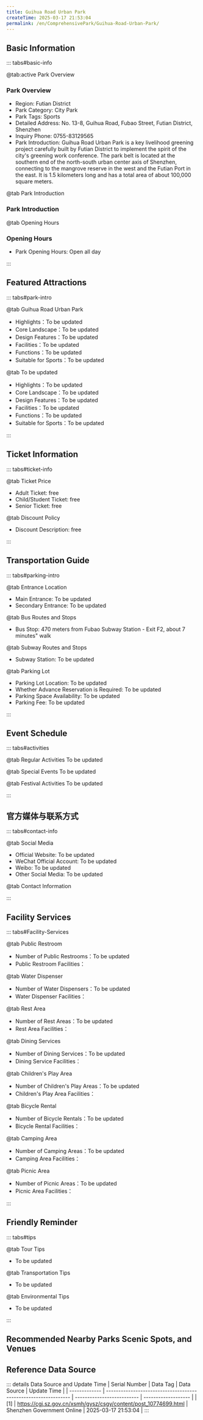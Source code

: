 ```yaml
---
title: Guihua Road Urban Park
createTime: 2025-03-17 21:53:04
permalink: /en/ComprehensivePark/Guihua-Road-Urban-Park/
---
```



<script setup>
import ImageSwiper from '/.vuepress/theme/components/ImageSwiper.vue'
// 轮播图数据
const swiperItems = [
    {
                link: 'https://cgj.sz.gov.cn/img/4/4005/4005713/10774699.jpg',
                title: 'Guihua Road Urban Park',
                description: '',
                author: 'Shenzhen Government Online',
                date: '2025/03/17'
                },
  {
                link: 'https://cgj.sz.gov.cn/img/4/4005/4005713/10774699.jpg',
                title: 'Guihua Road Urban Park',
                description: '',
                author: 'Shenzhen Government Online',
                date: '2025/03/17'
                }
]
// 配置项
const swiperConfig = {
  height: 500,
  showInfo: true
}
</script>
<!-- 轮播图组件 -->
<ImageSwiper :items="swiperItems" :config="swiperConfig" />



## Basic Information

::: tabs#basic-info

@tab:active Park Overview
### Park Overview
- Region: Futian District
- Park Category: City Park
- Park Tags: Sports
- Detailed Address: No. 13-8, Guihua Road, Fubao Street, Futian District, Shenzhen
- Inquiry Phone: 0755-83129565
- Park Introduction: Guihua Road Urban Park is a key livelihood greening project carefully built by Futian District to implement the spirit of the city's greening work conference. The park belt is located at the southern end of the north-south urban center axis of Shenzhen, connecting to the mangrove reserve in the west and the Futian Port in the east. It is 1.5 kilometers long and has a total area of about 100,000 square meters.

@tab Park Introduction
### Park Introduction
@tab Opening Hours
### Opening Hours
- Park Opening Hours: Open all day

:::

## Featured Attractions

::: tabs#park-intro

@tab Guihua Road Urban Park
<ImageCard
image="https://cgj.sz.gov.cn/images/index20230710_1.png"
    title="Guihua Road Urban Park"
    description="The design of the Guihua Road Urban Park follows the principle of maintaining the original ecology and maintaining landscape diversity. More than 2,800 trees with dense crowns are well preserved in the park, and the lush shade and winding water form the overall landscape pattern of the park. The shaded leisure and activity area is located on the east side, the active sports area is located in the middle section, and the art activity and sports area is located on the west side. Each area is connected by a greenway, forming a comprehensive system that is functionally independent and spatially interconnected."
    date=""
    author="Shenzhen Government Online"
/>


- Highlights：To be updated
- Core Landscape：To be updated
- Design Features：To be updated
- Facilities：To be updated
- Functions：To be updated
- Suitable for Sports：To be updated

@tab To be updated
<ImageCard
image="https://cgj.sz.gov.cn/images/index20230710_1.png"
    title="Guihua Road Urban Park"
    description="The design of the Guihua Road Urban Park follows the principle of maintaining the original ecology and maintaining landscape diversity. More than 2,800 trees with dense crowns are well preserved in the park, and the lush shade and winding water form the overall landscape pattern of the park. The shaded leisure and activity area is located on the east side, the active sports area is located in the middle section, and the art activity and sports area is located on the west side. Each area is connected by a greenway, forming a comprehensive system that is functionally independent and spatially interconnected."
    date=""
    author="Shenzhen Government Online"
/>


- Highlights：To be updated
- Core Landscape：To be updated
- Design Features：To be updated
- Facilities：To be updated
- Functions：To be updated
- Suitable for Sports：To be updated

:::

## Ticket Information

::: tabs#ticket-info

@tab Ticket Price
- Adult Ticket: free
- Child/Student Ticket: free
- Senior Ticket: free

@tab Discount Policy
- Discount Description: free

:::

## Transportation Guide

::: tabs#parking-intro

@tab Entrance Location
- Main Entrance: To be updated
- Secondary Entrance: To be updated

@tab Bus Routes and Stops
- Bus Stop: 470 meters from Fubao Subway Station - Exit F2, about 7 minutes" walk

@tab Subway Routes and Stops
- Subway Station: To be updated

@tab Parking Lot
- Parking Lot Location: To be updated
- Whether Advance Reservation is Required: To be updated
- Parking Space Availability: To be updated
- Parking Fee: To be updated

:::

## Event Schedule

::: tabs#activities

@tab Regular Activities
To be updated

@tab Special Events
To be updated

@tab Festival Activities
To be updated

:::

## 官方媒体与联系方式

::: tabs#contact-info

@tab Social Media
- Official Website: To be updated
- WeChat Official Account: To be updated
- Weibo: To be updated
- Other Social Media: To be updated

@tab Contact Information

:::

## Facility Services

::: tabs#Facility-Services

@tab Public Restroom
- Number of Public Restrooms：To be updated
- Public Restroom Facilities：

@tab Water Dispenser
- Number of Water Dispensers：To be updated
- Water Dispenser Facilities：

@tab Rest Area
- Number of Rest Areas：To be updated
- Rest Area Facilities：

@tab Dining Services
- Number of Dining Services：To be updated
- Dining Service Facilities：

@tab Children's Play Area
- Number of Children's Play Areas：To be updated
- Children's Play Area Facilities：

@tab Bicycle Rental
- Number of Bicycle Rentals：To be updated
- Bicycle Rental Facilities：

@tab Camping Area
- Number of Camping Areas：To be updated
- Camping Area Facilities：

@tab Picnic Area
- Number of Picnic Areas：To be updated
- Picnic Area Facilities：

:::

## Friendly Reminder

::: tabs#tips

@tab Tour Tips
- To be updated

@tab Transportation Tips
- To be updated

@tab Environmental Tips
- To be updated

:::

## Recommended Nearby Parks Scenic Spots, and Venues

<CardGrid>
  <ImageCard
        image="https://cgj.sz.gov.cn/img/4/4005/4005715/10774700.jpg"
        title="Civic Center Plaza"
        description="The Citizen Square is an important part of the Central Square and South Central Axis Landscape Project in the central area of Shenzhen. It was officially starte"
        href="/en/ComprehensivePark/Civic Center Square"
        author="Shenzhen Government Online"
        date="2025/01/02"
      />
      <ImageCard
        image="https://cgj.sz.gov.cn/img/4/4005/4005715/10774700.jpg"
        title="Civic Center Plaza"
        description="The Citizen Square is an important part of the Central Square and South Central Axis Landscape Project in the central area of Shenzhen. It was officially starte"
        href="/en/ComprehensivePark/Civic Center Square"
        author="Shenzhen Government Online"
        date="2025/01/02"
      />
    </CardGrid>


## Reference Data Source

::: details Data Source and Update Time
| Serial Number | Data Tag                                                        | Data Source                | Update Time         |
| ------------- | --------------------------------------------------------------- | -------------------------- | ------------------- |
| [1]           | https://cgj.sz.gov.cn/xsmh/gysz/csgy/content/post_10774699.html | Shenzhen Government Online | 2025-03-17 21:53:04 |
:::

